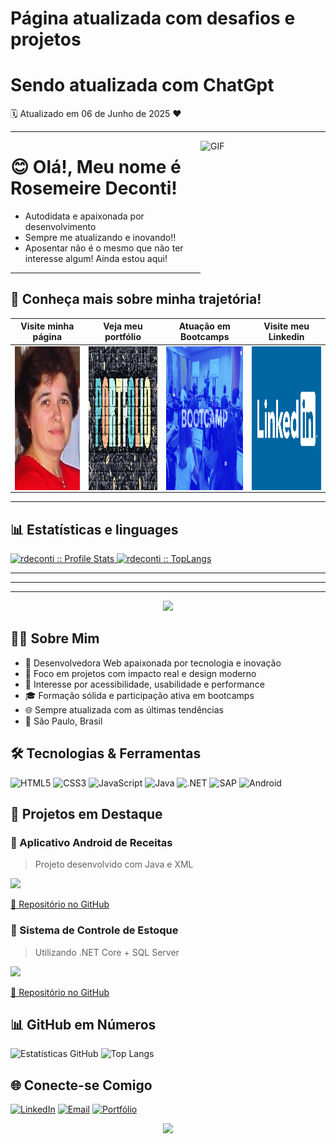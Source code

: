 # Página atualizada com desafios e projetos
# Sendo atualizada com ChatGpt

:spiral_calendar: Atualizado em 06 de Junho de 2025 :heart:

---------------------------------------------------------------------------------------------------------------------------------------------------------------------------------
<a href="https://github.com/rdeconti/"> <img align="right" alt="GIF" width="200px" height="230px" src="https://media.giphy.com/media/du3J3cXyzhj75IOgvA/giphy.gif" /> </a>

# 😊 Olá!, Meu nome é Rosemeire Deconti!
- Autodidata e apaixonada por desenvolvimento
- Sempre me atualizando e inovando!!
- Aposentar não é o mesmo que não ter interesse algum! Ainda estou aqui!

---------------------------------------------------------------------------------------------------------------------------------------------------------------------------------
## :link: Conheça mais sobre minha trajetória!
|Visite minha página|Veja meu portfólio|Atuação em Bootcamps|Visite meu Linkedin|
|-|-|-|-|
| <a href="https://rdeconti.github.io/index.html"> <img align="right" alt="GIF" width="200px" height="230px" src="https://github.com/rdeconti/rdeconti-resources/blob/main/photoRoseDeconti.jpg" /> </a> | <a href="https://github.com/rdeconti/rdeconti-indice-projetos-portfolio"> <img align="right" alt="GIF" width="200px" height="230px" src="https://github.com/rdeconti/rdeconti-resources/blob/main/portfolio.jpg" /> </a> | <a href="https://github.com/rdeconti/rdeconti-indice-bootcamps"> <img align="right" alt="GIF" width="200px" height="230px" src="https://github.com/rdeconti/rdeconti-resources/blob/main/bootcamp.jpg" /> </a> | <a href="https://www.linkedin.com/in/rdeconti/"> <img align="right" alt="GIF" width="200px" height="230px" src="https://github.com/rdeconti/rdeconti-resources/blob/main/linkedin.jpg" /> </a> |

---------------------------------------------------------------------------------------------------------------------------------------------------------------------------------
## :bar_chart: Estatísticas e linguages
<p>
  <a href="https://github.com/rdeconti">
    <img width="450px" src="https://github-readme-stats.vercel.app/api?username=rdeconti&show_icons=true&theme=omni" alt="rdeconti :: Profile Stats" />
    <img width="450px" src="https://github-readme-stats.vercel.app/api/top-langs/?username=rdeconti&langs_count=6&theme=omni&layout=compact" alt="rdeconti :: TopLangs" />
 </a>
</p>

---------------------------------------------------------------------------------------------------------------------------------------------------------------------------------
---------------------------------------------------------------------------------------------------------------------------------------------------------------------------------
---------------------------------------------------------------------------------------------------------------------------------------------------------------------------------


<!-- BANNER -->
<p align="center">
  <img src="https://capsule-render.vercel.app/api?type=waving&color=0:3b82f6,100:1e3a8a&height=200&section=header&text=Olá,%20sou%20a%20Rosemeire!&fontSize=40&fontColor=ffffff" />
</p>

<!-- SOBRE MIM -->
## 👩‍💻 Sobre Mim

- 🌟 Desenvolvedora Web apaixonada por tecnologia e inovação
- 📘 Foco em projetos com impacto real e design moderno
- 💙 Interesse por acessibilidade, usabilidade e performance
- 🎓 Formação sólida e participação ativa em bootcamps
- 🌐 Sempre atualizada com as últimas tendências
- 📍 São Paulo, Brasil

<!-- TECNOLOGIAS -->
## 🛠️ Tecnologias & Ferramentas

![HTML5](https://img.shields.io/badge/HTML5-E34F26?style=for-the-badge&logo=html5&logoColor=white)
![CSS3](https://img.shields.io/badge/CSS3-1572B6?style=for-the-badge&logo=css3&logoColor=white)
![JavaScript](https://img.shields.io/badge/JavaScript-F7DF1E?style=for-the-badge&logo=javascript&logoColor=black)
![Java](https://img.shields.io/badge/Java-007396?style=for-the-badge&logo=java&logoColor=white)
![.NET](https://img.shields.io/badge/.NET-512BD4?style=for-the-badge&logo=dotnet&logoColor=white)
![SAP](https://img.shields.io/badge/SAP-0FAAFF?style=for-the-badge&logo=sap&logoColor=white)
![Android](https://img.shields.io/badge/Android-3DDC84?style=for-the-badge&logo=android&logoColor=white)

<!-- PROJETOS EM DESTAQUE -->
## 🚀 Projetos em Destaque

### 📲 Aplicativo Android de Receitas
> Projeto desenvolvido com Java e XML

<img src="https://user-images.githubusercontent.com/0000000/project-image.gif" width="500px" />

[🔗 Repositório no GitHub](https://github.com/rdeconti/NOME_DO_PROJETO)

### 💼 Sistema de Controle de Estoque
> Utilizando .NET Core + SQL Server

<img src="https://user-images.githubusercontent.com/0000000/outro-projeto.png" width="500px" />

[🔗 Repositório no GitHub](https://github.com/rdeconti/NOME_DO_PROJETO)

<!-- ESTATÍSTICAS -->
## 📊 GitHub em Números

![Estatísticas GitHub](https://github-readme-stats.vercel.app/api?username=rdeconti&show_icons=true&theme=blueberry)
![Top Langs](https://github-readme-stats.vercel.app/api/top-langs/?username=rdeconti&layout=compact&theme=blueberry)

<!-- CONEXÕES -->
## 🌐 Conecte-se Comigo

[![LinkedIn](https://img.shields.io/badge/-LinkedIn-0A66C2?style=for-the-badge&logo=linkedin&logoColor=white)](https://www.linkedin.com/in/rdeconti/)
[![Email](https://img.shields.io/badge/Email-rdeconti%40gmail.com-red?style=for-the-badge&logo=gmail&logoColor=white)](mailto:rdeconti@gmail.com)
[![Portfólio](https://img.shields.io/badge/Portf%C3%B3lio-Site%20Pessoal-1e3a8a?style=for-the-badge&logo=github&logoColor=white)](https://rdeconti.github.io/)

<!-- RODAPÉ -->
<p align="center">
  <img src="https://capsule-render.vercel.app/api?type=waving&color=0:1e3a8a,100:3b82f6&height=120&section=footer"/>
</p>

